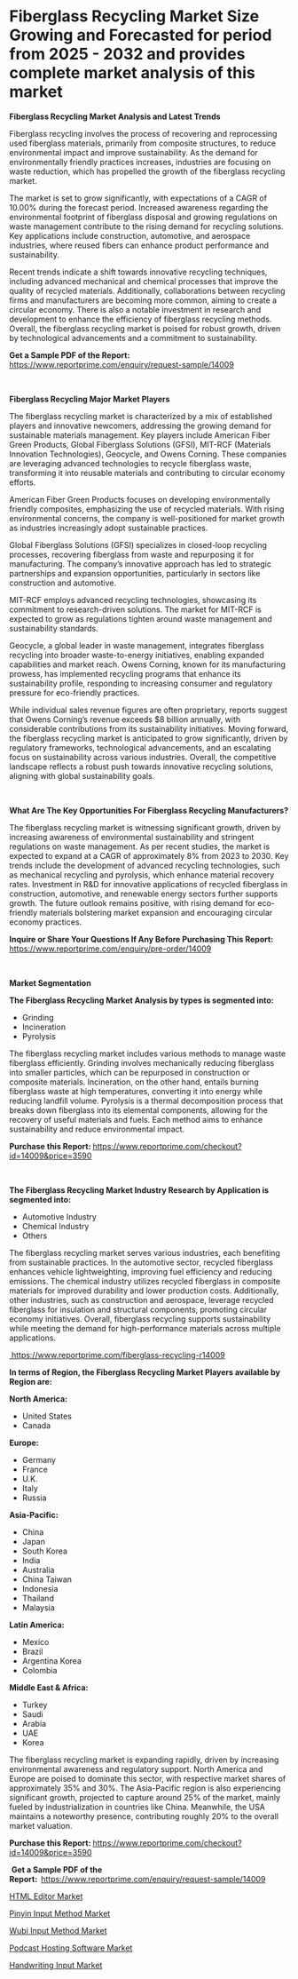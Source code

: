 <p><h1>Fiberglass Recycling Market Size Growing and Forecasted for period from 2025 - 2032 and provides complete market analysis of this market</h1></p><p><strong>Fiberglass Recycling Market Analysis and Latest Trends</strong></p>
<p><p>Fiberglass recycling involves the process of recovering and reprocessing used fiberglass materials, primarily from composite structures, to reduce environmental impact and improve sustainability. As the demand for environmentally friendly practices increases, industries are focusing on waste reduction, which has propelled the growth of the fiberglass recycling market.</p><p>The market is set to grow significantly, with expectations of a CAGR of 10.00% during the forecast period. Increased awareness regarding the environmental footprint of fiberglass disposal and growing regulations on waste management contribute to the rising demand for recycling solutions. Key applications include construction, automotive, and aerospace industries, where reused fibers can enhance product performance and sustainability.</p><p>Recent trends indicate a shift towards innovative recycling techniques, including advanced mechanical and chemical processes that improve the quality of recycled materials. Additionally, collaborations between recycling firms and manufacturers are becoming more common, aiming to create a circular economy. There is also a notable investment in research and development to enhance the efficiency of fiberglass recycling methods. Overall, the fiberglass recycling market is poised for robust growth, driven by technological advancements and a commitment to sustainability.</p></p>
<p><strong>Get a Sample PDF of the Report:&nbsp;</strong> <a href="https://www.reportprime.com/enquiry/request-sample/14009?utm_campaign=2012&utm_medium=2&utm_source=Github&utm_content=ia&utm_term=20032025&utm_id=fiberglass-recycling">https://www.reportprime.com/enquiry/request-sample/14009</a></p>
<p>&nbsp;</p>
<p><strong>Fiberglass Recycling Major Market Players</strong></p>
<p><p>The fiberglass recycling market is characterized by a mix of established players and innovative newcomers, addressing the growing demand for sustainable materials management. Key players include American Fiber Green Products, Global Fiberglass Solutions (GFSI), MIT-RCF (Materials Innovation Technologies), Geocycle, and Owens Corning. These companies are leveraging advanced technologies to recycle fiberglass waste, transforming it into reusable materials and contributing to circular economy efforts.</p><p>American Fiber Green Products focuses on developing environmentally friendly composites, emphasizing the use of recycled materials. With rising environmental concerns, the company is well-positioned for market growth as industries increasingly adopt sustainable practices.</p><p>Global Fiberglass Solutions (GFSI) specializes in closed-loop recycling processes, recovering fiberglass from waste and repurposing it for manufacturing. The company’s innovative approach has led to strategic partnerships and expansion opportunities, particularly in sectors like construction and automotive.</p><p>MIT-RCF employs advanced recycling technologies, showcasing its commitment to research-driven solutions. The market for MIT-RCF is expected to grow as regulations tighten around waste management and sustainability standards.</p><p>Geocycle, a global leader in waste management, integrates fiberglass recycling into broader waste-to-energy initiatives, enabling expanded capabilities and market reach. Owens Corning, known for its manufacturing prowess, has implemented recycling programs that enhance its sustainability profile, responding to increasing consumer and regulatory pressure for eco-friendly practices.</p><p>While individual sales revenue figures are often proprietary, reports suggest that Owens Corning’s revenue exceeds $8 billion annually, with considerable contributions from its sustainability initiatives. Moving forward, the fiberglass recycling market is anticipated to grow significantly, driven by regulatory frameworks, technological advancements, and an escalating focus on sustainability across various industries. Overall, the competitive landscape reflects a robust push towards innovative recycling solutions, aligning with global sustainability goals.</p></p>
<p>&nbsp;</p>
<p><strong>What Are The Key Opportunities For Fiberglass Recycling Manufacturers?</strong></p>
<p><p>The fiberglass recycling market is witnessing significant growth, driven by increasing awareness of environmental sustainability and stringent regulations on waste management. As per recent studies, the market is expected to expand at a CAGR of approximately 8% from 2023 to 2030. Key trends include the development of advanced recycling technologies, such as mechanical recycling and pyrolysis, which enhance material recovery rates. Investment in R&D for innovative applications of recycled fiberglass in construction, automotive, and renewable energy sectors further supports growth. The future outlook remains positive, with rising demand for eco-friendly materials bolstering market expansion and encouraging circular economy practices.</p></p>
<p><strong>Inquire or Share Your Questions If Any Before Purchasing This Report:</strong> <a href="https://www.reportprime.com/enquiry/pre-order/14009?utm_campaign=2012&utm_medium=2&utm_source=Github&utm_content=ia&utm_term=20032025&utm_id=fiberglass-recycling">https://www.reportprime.com/enquiry/pre-order/14009</a></p>
<p>&nbsp;</p>
<p><strong>Market Segmentation</strong></p>
<p><strong>The Fiberglass Recycling Market Analysis by types is segmented into:</strong></p>
<p><ul><li>Grinding</li><li>Incineration</li><li>Pyrolysis</li></ul></p>
<p><p>The fiberglass recycling market includes various methods to manage waste fiberglass efficiently. Grinding involves mechanically reducing fiberglass into smaller particles, which can be repurposed in construction or composite materials. Incineration, on the other hand, entails burning fiberglass waste at high temperatures, converting it into energy while reducing landfill volume. Pyrolysis is a thermal decomposition process that breaks down fiberglass into its elemental components, allowing for the recovery of useful materials and fuels. Each method aims to enhance sustainability and reduce environmental impact.</p></p>
<p><strong>Purchase this Report:&nbsp;</strong><a href="https://www.reportprime.com/checkout?id=14009&price=3590&utm_campaign=2012&utm_medium=2&utm_source=Github&utm_content=ia&utm_term=20032025&utm_id=fiberglass-recycling">https://www.reportprime.com/checkout?id=14009&price=3590</a></p>
<p>&nbsp;</p>
<p><strong>The Fiberglass Recycling Market Industry Research by Application is segmented into:</strong></p>
<p><ul><li>Automotive Industry</li><li>Chemical Industry</li><li>Others</li></ul></p>
<p><p>The fiberglass recycling market serves various industries, each benefiting from sustainable practices. In the automotive sector, recycled fiberglass enhances vehicle lightweighting, improving fuel efficiency and reducing emissions. The chemical industry utilizes recycled fiberglass in composite materials for improved durability and lower production costs. Additionally, other industries, such as construction and aerospace, leverage recycled fiberglass for insulation and structural components, promoting circular economy initiatives. Overall, fiberglass recycling supports sustainability while meeting the demand for high-performance materials across multiple applications.</p></p>
<p><a href="https://www.reportprime.com/fiberglass-recycling-r14009?utm_campaign=2012&utm_medium=2&utm_source=Github&utm_content=ia&utm_term=20032025&utm_id=fiberglass-recycling">&nbsp;https://www.reportprime.com/fiberglass-recycling-r14009</a></p>
<p><strong>In terms of Region, the Fiberglass Recycling Market Players available by Region are:</strong></p>
<p>
    <p> <strong> North America: </strong>
        <ul>
            <li>United States</li>
            <li>Canada</li>
        </ul>
        </p> 
    <p> <strong> Europe: </strong>
        <ul>
            <li>Germany</li>
            <li>France</li>
            <li>U.K.</li>
            <li>Italy</li>
            <li>Russia</li>
        </ul>
        </p> 
    <p> <strong> Asia-Pacific: </strong>
        <ul>
            <li>China</li>
            <li>Japan</li>
            <li>South Korea</li>
            <li>India</li>
            <li>Australia</li>
            <li>China Taiwan</li>
            <li>Indonesia</li>
            <li>Thailand</li>
            <li>Malaysia</li>
        </ul>
        </p> 
    <p> <strong> Latin America: </strong>
        <ul>
            <li>Mexico</li>
            <li>Brazil</li>
            <li>Argentina Korea</li>
            <li>Colombia</li>
        </ul>
        </p> 
    <p> <strong> Middle East & Africa: </strong>
        <ul>
            <li>Turkey</li>
            <li>Saudi</li>
            <li>Arabia</li>
            <li>UAE</li>
            <li>Korea</li>
        </ul>
    </p>
    </p>
<p><p>The fiberglass recycling market is expanding rapidly, driven by increasing environmental awareness and regulatory support. North America and Europe are poised to dominate this sector, with respective market shares of approximately 35% and 30%. The Asia-Pacific region is also experiencing significant growth, projected to capture around 25% of the market, mainly fueled by industrialization in countries like China. Meanwhile, the USA maintains a noteworthy presence, contributing roughly 20% to the overall market valuation.</p></p>
<p><strong>Purchase this Report: </strong><a href="https://www.reportprime.com/checkout?id=14009&price=3590&utm_campaign=2012&utm_medium=2&utm_source=Github&utm_content=ia&utm_term=20032025&utm_id=fiberglass-recycling">https://www.reportprime.com/checkout?id=14009&price=3590</a></p>
<p>&nbsp;<strong>Get a Sample PDF of the Report:&nbsp;&nbsp;</strong><a href="https://www.reportprime.com/enquiry/request-sample/14009?utm_campaign=2012&utm_medium=2&utm_source=Github&utm_content=ia&utm_term=20032025&utm_id=fiberglass-recycling">https://www.reportprime.com/enquiry/request-sample/14009</a></p>
<p><strong></strong></p>
<p><p><a href="https://github.com/bawksmaedamu/Market-Research-Report-List-1/blob/main/html-editor-market.md?utm_campaign=2012&utm_medium=2&utm_source=Github&utm_content=ia&utm_term=20032025&utm_id=fiberglass-recycling">HTML Editor Market</a></p><p><a href="https://github.com/shongranch73/Market-Research-Report-List-1/blob/main/pinyin-input-method-market.md?utm_campaign=2012&utm_medium=2&utm_source=Github&utm_content=ia&utm_term=20032025&utm_id=fiberglass-recycling">Pinyin Input Method Market</a></p><p><a href="https://github.com/amourdeeks8j/Market-Research-Report-List-1/blob/main/wubi-input-method-market.md?utm_campaign=2012&utm_medium=2&utm_source=Github&utm_content=ia&utm_term=20032025&utm_id=fiberglass-recycling">Wubi Input Method Market</a></p><p><a href="https://github.com/marfosamiko7/Market-Research-Report-List-1/blob/main/podcast-hosting-software-market.md?utm_campaign=2012&utm_medium=2&utm_source=Github&utm_content=ia&utm_term=20032025&utm_id=fiberglass-recycling">Podcast Hosting Software Market</a></p><p><a href="https://github.com/gierlravasty/Market-Research-Report-List-1/blob/main/handwriting-input-market.md?utm_campaign=2012&utm_medium=2&utm_source=Github&utm_content=ia&utm_term=20032025&utm_id=fiberglass-recycling">Handwriting Input Market</a></p></p>